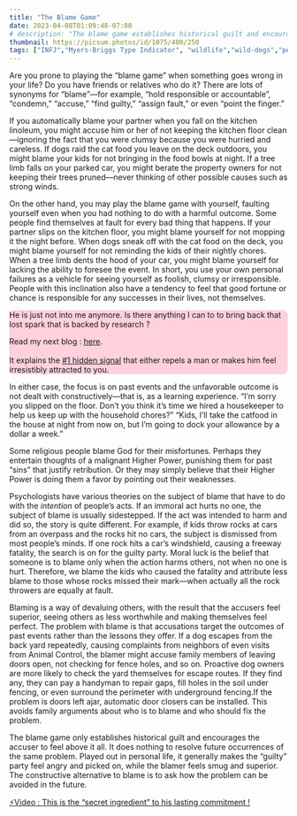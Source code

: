 ```yaml
---
title: "The Blame Game"
date: 2023-04-08T01:09:48-07:00
# description: "The blame game establishes historical guilt and encourages the accuser to feel above it."
thumbnail: https://picsum.photos/id/1075/400/250
tags: ["INFJ","Myers-Briggs Type Indicator", "wildlife","wild-dogs","pets","animal-welfare"]
---
```



<!-- This is **bold** text, and this is *emphasized* text.
![infp_injf table](/infp_injf-table.jpg)
Visit the [Hugo](https://gohugo.io) website! -->

<!-- https://beaconstreetusa.com/wp/the-blame-game/ -->

Are you prone to playing the “blame game” when something goes wrong in your life? Do you have friends or relatives who do it? There are lots of synonyms for “blame”—for example, “hold responsible or accountable”, “condemn,” “accuse,” “find guilty,” “assign fault,” or even “point the finger.”

If you automatically blame your partner when you fall on the kitchen linoleum, you might accuse him or her of not keeping the kitchen floor clean—ignoring the fact that you were clumsy because you were hurried and careless.  If dogs raid the cat food you leave on the deck outdoors, you might blame your kids for not bringing in the food bowls at night. If a tree limb falls on your parked car, you might berate the property owners for not keeping their trees pruned—never thinking of other possible causes such as strong winds.

On the other hand, you may play the blame game with yourself, faulting yourself even when you had nothing to do with a harmful outcome. Some people find themselves at fault for every bad thing that happens. If your partner slips on the kitchen floor, you might blame yourself for not mopping it the night before. When dogs sneak off with the cat food on the deck, you might blame yourself for not reminding the kids of their nightly chores. When a tree limb dents the hood of your car, you might blame yourself for lacking the ability to foresee the event. In short, you use your own personal failures as a vehicle for seeing yourself as foolish, clumsy or irresponsible. People with this inclination also have a tendency to feel that good fortune or chance is responsible for any successes in their lives, not themselves.

<div style="background-color: #FFD1DC; border-radius: 9px;">
He is just not into me anymore. Is there anything I can to to bring back that lost spark that is backed by research ? 

Read my next blog : <a id="aflink" href="/wp/what-makes-him-want-only-you" class="two" target="_blank" title="Video : This is the “secret ingredient” to his lasting commitment">here</a>.</br></br>It explains the <a id="aflink" href="/wp/what-makes-him-want-only-you" class="two" target="_blank" title="Video : This is the “secret ingredient” to his lasting commitment">#1 hidden signal</a> that either repels a man or makes 
him feel irresistibly attracted to you.
</div>

In either case, the focus is on past events and the unfavorable outcome is not dealt with constructively—that is, as a learning experience.  “I’m sorry you slipped on the floor. Don’t you think it’s time we hired a housekeeper to help us keep up with the household chores?” “Kids, I’ll take the catfood in the house at night from now on, but I’m going to dock your allowance by a dollar a week.”

Some religious people blame God for their misfortunes. Perhaps they entertain thoughts of a malignant Higher Power, punishing them for past “sins” that justify retribution. Or they may simply believe that their Higher Power is doing them a favor by pointing out their weaknesses.

Psychologists have various theories on the subject of blame that have to do with the *intention* of people’s acts. If an immoral act hurts no one, the subject of blame is usually sidestepped. If the act was intended to harm and did so, the story is quite different. For example, if kids throw rocks at cars from an overpass and the rocks hit no cars, the subject is dismissed from most people’s minds. If one rock hits a car’s windshield, causing a freeway fatality, the search is on for the guilty party. Moral luck is the belief that someone is to blame only when the action harms others, not when no one is hurt. Therefore, we blame the kids who caused the fatality and attribute less blame to those whose rocks missed their mark—when actually all the rock throwers are equally at fault.

Blaming is a way of devaluing others, with the result that the accusers feel superior, seeing others as less worthwhile and making themselves feel perfect. The problem with blame is that accusations target the outcomes of past events rather than the lessons they offer. If a dog escapes from the back yard repeatedly, causing complaints from neighbors of even visits from Animal Control, the blamer might accuse family members of leaving doors open, not checking for fence holes, and so on. Proactive dog owners are more likely to check the yard themselves for escape routes. If they find any, they can pay a handyman to repair gaps, fill holes in the soil under fencing, or even surround the perimeter with underground fencing.If the problem is doors left ajar, automatic door closers can be installed. This avoids family arguments about who is to blame and who should fix the problem.

The blame game only establishes historical guilt and encourages the accuser to feel above it all. It does nothing to resolve future occurrences of the same problem. Played out in personal life, it generally makes the “guilty” party feel angry and picked on, while the blamer feels smug and superior. The constructive alternative to blame is to ask how the problem can be avoided in the future.

<p><a id="aflink" href="https://hop.clickbank.net/?affiliate=klayu&vendor=hissecret&lp=0" class="one" target="_blank" title="⚡Video : This is the “secret ingredient” to his lasting commitment !">⚡Video : This is the “secret ingredient” to his lasting commitment !</a></p>